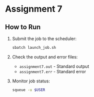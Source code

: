# Assignment 7

## How to Run

1. Submit the job to the scheduler:
   ```bash
   sbatch launch_job.sh
   ```

2. Check the output and error files:
   - `assignment7.out` - Standard output
   - `assignment7.err` - Standard error

3. Monitor job status:
   ```bash
   squeue -u $USER
   ```
